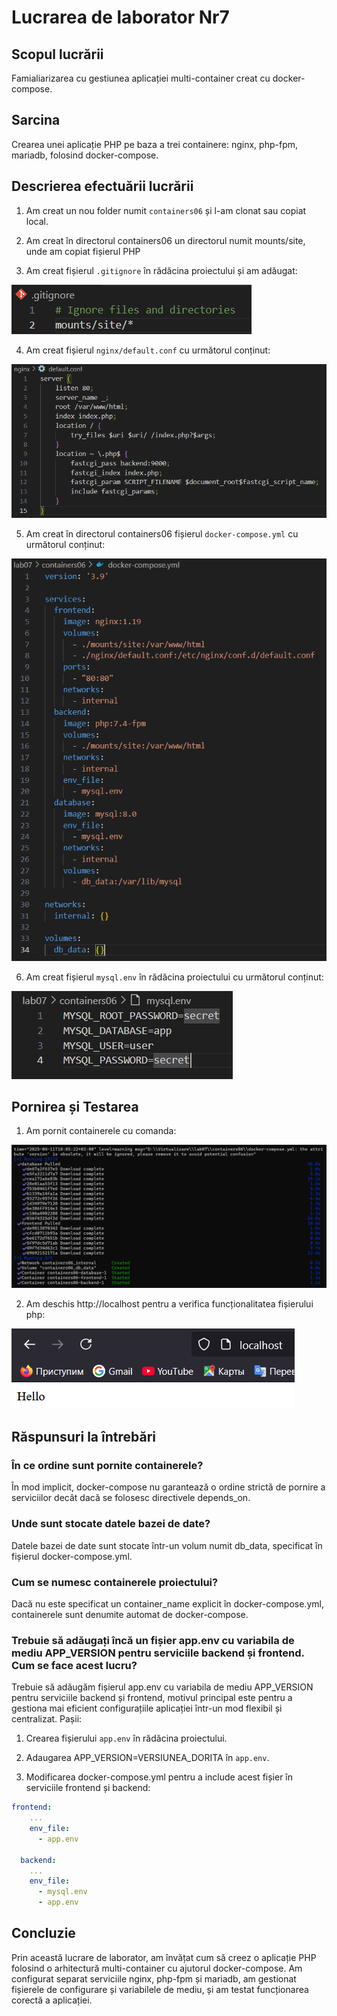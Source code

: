 # Lucrarea de laborator Nr7

## Scopul lucrării

Famialiarizarea cu gestiunea aplicației multi-container creat cu docker-compose.

## Sarcina

Crearea unei aplicație PHP pe baza a trei containere: nginx, php-fpm, mariadb, folosind docker-compose.

## Descrierea efectuării lucrării

1. Am creat un nou folder numit `containers06` și l-am clonat sau copiat local.

2. Am creat în directorul containers06 un directorul numit mounts/site, unde am copiat fișierul PHP

3. Am creat fișierul `.gitignore` în rădăcina proiectului și am adăugat:

![](images/3.png)

4. Am creat fișierul `nginx/default.conf` cu următorul conținut:

![](images/4.png)

5. Am creat în directorul containers06 fișierul `docker-compose.yml` cu următorul conținut:

![](images/7.png)

6. Am creat fișierul `mysql.env` în rădăcina proiectului cu următorul conținut:

![](images/8.png)

## Pornirea și Testarea

1. Am pornit containerele cu comanda:

![](images/9.png)

2. Am deschis http://localhost pentru a verifica funcționalitatea fișierului php:

![](images/6.png)

## Răspunsuri la întrebări

### În ce ordine sunt pornite containerele?
În mod implicit, docker-compose nu garantează o ordine strictă de pornire a serviciilor decât dacă se folosesc directivele depends_on.

### Unde sunt stocate datele bazei de date?
Datele bazei de date sunt stocate într-un volum numit db_data, specificat în fișierul docker-compose.yml.

### Cum se numesc containerele proiectului?
Dacă nu este specificat un container_name explicit în docker-compose.yml, containerele sunt denumite automat de docker-compose.

### Trebuie să adăugați încă un fișier app.env cu variabila de mediu APP_VERSION pentru serviciile backend și frontend. Cum se face acest lucru?
Trebuie să adăugăm fișierul app.env cu variabila de mediu APP_VERSION pentru serviciile backend și frontend, motivul principal este pentru a gestiona mai eficient configurațiile aplicației într-un mod flexibil și centralizat. Pașii:

1. Crearea fișierului `app.env` în rădăcina proiectului.

2. Adaugarea APP_VERSION=VERSIUNEA_DORITA în `app.env`.

3. Modificarea docker-compose.yml pentru a include acest fișier în serviciile frontend și backend:
```yaml
frontend:
    ...
    env_file:
      - app.env

  backend:
    ...
    env_file:
      - mysql.env
      - app.env
```
## Concluzie

Prin această lucrare de laborator, am învățat cum să creez o aplicație PHP folosind o arhitectură multi-container cu ajutorul docker-compose. Am configurat separat serviciile nginx, php-fpm și mariadb, am gestionat fișierele de configurare și variabilele de mediu, și am testat funcționarea corectă a aplicației.